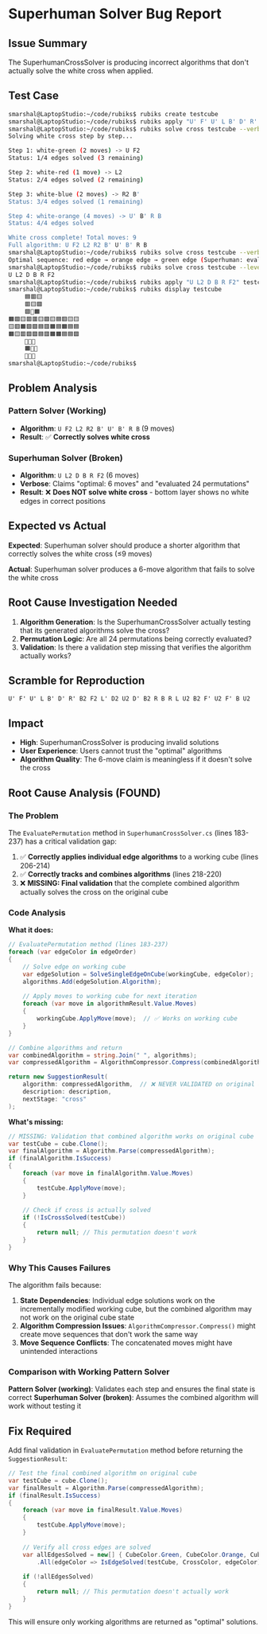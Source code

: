 # Superhuman Solver Bug Report

## Issue Summary
The SuperhumanCrossSolver is producing incorrect algorithms that don't actually solve the white cross when applied.

## Test Case

```bash
smarshal@LaptopStudio:~/code/rubiks$ rubiks create testcube
smarshal@LaptopStudio:~/code/rubiks$ rubiks apply "U' F' U' L B' D' R' B2 F2 L' D2 U2 D' B2 R B R L U2 B2 F' U2 F' B U2" testcube
smarshal@LaptopStudio:~/code/rubiks$ rubiks solve cross testcube --verbose
Solving white cross step by step...

Step 1: white-green (2 moves) -> U F2
Status: 1/4 edges solved (3 remaining)

Step 2: white-red (1 move) -> L2
Status: 2/4 edges solved (2 remaining)

Step 3: white-blue (2 moves) -> R2 B'
Status: 3/4 edges solved (1 remaining)

Step 4: white-orange (4 moves) -> U' B' R B
Status: 4/4 edges solved

White cross complete! Total moves: 9
Full algorithm: U F2 L2 R2 B' U' B' R B
smarshal@LaptopStudio:~/code/rubiks$ rubiks solve cross testcube --verbose --level=superhuman
Optimal sequence: red edge → orange edge → green edge (Superhuman: evaluated 24 permutations, optimal: 6 moves)
smarshal@LaptopStudio:~/code/rubiks$ rubiks solve cross testcube --level=superhuman
U L2 D B R F2
smarshal@LaptopStudio:~/code/rubiks$ rubiks apply "U L2 D B R F2" testcube
smarshal@LaptopStudio:~/code/rubiks$ rubiks display testcube
ㅤㅤㅤ🟦🟥🟨
ㅤㅤㅤ🟥🟨🟩
ㅤㅤㅤ🟩🔳🟧
🟧🟩🟨🟥🟥🟨🟩🟨🟦🟥🟨🟨
🟨🟥🟧🟩🟩🟦🟥🟧🟦🟧🟦🟦
🟧🟨🟥🟩🟩🟦🟥🟧🟧🟦🟦🟩
ㅤㅤㅤ🔳🔳🔳
ㅤㅤㅤ🟧🔳🔳
ㅤㅤㅤ🔳🔳🔳
smarshal@LaptopStudio:~/code/rubiks$
```

## Problem Analysis

### Pattern Solver (Working)
- **Algorithm**: `U F2 L2 R2 B' U' B' R B` (9 moves)
- **Result**: ✅ **Correctly solves white cross**

### Superhuman Solver (Broken)  
- **Algorithm**: `U L2 D B R F2` (6 moves)
- **Verbose**: Claims "optimal: 6 moves" and "evaluated 24 permutations"
- **Result**: ❌ **Does NOT solve white cross** - bottom layer shows no white edges in correct positions

## Expected vs Actual

**Expected**: Superhuman solver should produce a shorter algorithm that correctly solves the white cross (≤9 moves)

**Actual**: Superhuman solver produces a 6-move algorithm that fails to solve the white cross

## Root Cause Investigation Needed

1. **Algorithm Generation**: Is the SuperhumanCrossSolver actually testing that its generated algorithms solve the cross?
2. **Permutation Logic**: Are all 24 permutations being correctly evaluated?
3. **Validation**: Is there a validation step missing that verifies the algorithm actually works?

## Scramble for Reproduction
```
U' F' U' L B' D' R' B2 F2 L' D2 U2 D' B2 R B R L U2 B2 F' U2 F' B U2
```

## Impact
- **High**: SuperhumanCrossSolver is producing invalid solutions
- **User Experience**: Users cannot trust the "optimal" algorithms
- **Algorithm Quality**: The 6-move claim is meaningless if it doesn't solve the cross

## Root Cause Analysis (FOUND)

### The Problem
The `EvaluatePermutation` method in `SuperhumanCrossSolver.cs` (lines 183-237) has a critical validation gap:

1. ✅ **Correctly applies individual edge algorithms** to a working cube (lines 206-214)
2. ✅ **Correctly tracks and combines algorithms** (lines 218-220)
3. ❌ **MISSING: Final validation** that the complete combined algorithm actually solves the cross on the original cube

### Code Analysis

**What it does:**
```csharp
// EvaluatePermutation method (lines 183-237)
foreach (var edgeColor in edgeOrder)
{
    // Solve edge on working cube
    var edgeSolution = SolveSingleEdgeOnCube(workingCube, edgeColor);
    algorithms.Add(edgeSolution.Algorithm);
    
    // Apply moves to working cube for next iteration
    foreach (var move in algorithmResult.Value.Moves)
    {
        workingCube.ApplyMove(move);  // ✅ Works on working cube
    }
}

// Combine algorithms and return
var combinedAlgorithm = string.Join(" ", algorithms);
var compressedAlgorithm = AlgorithmCompressor.Compress(combinedAlgorithm);

return new SuggestionResult(
    algorithm: compressedAlgorithm,  // ❌ NEVER VALIDATED on original cube!
    description: description,
    nextStage: "cross"
);
```

**What's missing:**
```csharp
// MISSING: Validation that combined algorithm works on original cube
var testCube = cube.Clone();
var finalAlgorithm = Algorithm.Parse(compressedAlgorithm);
if (finalAlgorithm.IsSuccess)
{
    foreach (var move in finalAlgorithm.Value.Moves)
    {
        testCube.ApplyMove(move);
    }
    
    // Check if cross is actually solved
    if (!IsCrossSolved(testCube))
    {
        return null; // This permutation doesn't work
    }
}
```

### Why This Causes Failures

The algorithm fails because:

1. **State Dependencies**: Individual edge solutions work on the incrementally modified working cube, but the combined algorithm may not work on the original cube state
2. **Algorithm Compression Issues**: `AlgorithmCompressor.Compress()` might create move sequences that don't work the same way
3. **Move Sequence Conflicts**: The concatenated moves might have unintended interactions

### Comparison with Working Pattern Solver

**Pattern Solver (working)**: Validates each step and ensures the final state is correct
**Superhuman Solver (broken)**: Assumes the combined algorithm will work without testing it

## Fix Required

Add final validation in `EvaluatePermutation` method before returning the `SuggestionResult`:

```csharp
// Test the final combined algorithm on original cube
var testCube = cube.Clone();
var finalResult = Algorithm.Parse(compressedAlgorithm);
if (finalResult.IsSuccess)
{
    foreach (var move in finalResult.Value.Moves)
    {
        testCube.ApplyMove(move);
    }
    
    // Verify all cross edges are solved
    var allEdgesSolved = new[] { CubeColor.Green, CubeColor.Orange, CubeColor.Blue, CubeColor.Red }
        .All(edgeColor => IsEdgeSolved(testCube, CrossColor, edgeColor));
    
    if (!allEdgesSolved)
    {
        return null; // This permutation doesn't actually work
    }
}
```

This will ensure only working algorithms are returned as "optimal" solutions.